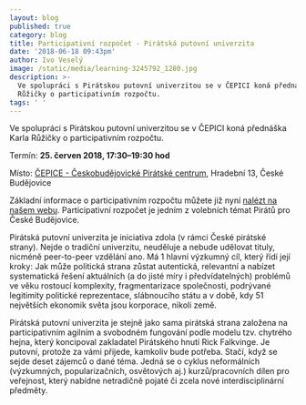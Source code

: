 ```yaml
---
layout: blog
published: true
category: blog
title: Participativní rozpočet - Pirátská putovní univerzita
date: '2018-06-18 09:43pm'
author: Ivo Veselý
image: /static/media/learning-3245792_1280.jpg
description: >-
  Ve spolupráci s Pirátskou putovní univerzitou se v ČEPICI koná přednáška Karla
  Růžičky o participativním rozpočtu. 
tags: ' '
---
```

Ve spolupráci s Pirátskou putovní univerzitou se v ČEPICI koná přednáška Karla Růžičky o participativním rozpočtu. 

Termín: **25. červen 2018, 17:30–19:30 hod**

Místo: [ČEPICE - Českobudějovické Pirátské centrum](https://www.facebook.com/cepiceCB/), Hradební 13, České Budějovice

Základní informace o participativním rozpočtu můžete již nyní [nalézt na našem webu](https://cb.pirati.cz/blog/2018/06/07/participativni-rozpocet-konec-nadavani-u-piva/). Participativní rozpočet je jedním z volebních témat Pirátů pro České Budějovice.

Pirátská putovní univerzita je iniciativa zdola (v rámci České pirátské strany). Nejde o tradiční univerzitu, neuděluje a nebude udělovat tituly, nicméně peer-to-peer vzdělání ano. Má 1 hlavní výzkumný cíl, který řídí její kroky: Jak může politická strana zůstat autentická, relevantní a nabízet systematická řešení aktuálních (a do jisté míry i předvídatelných) problémů ve věku rostoucí komplexity, fragmentarizace společnosti, podrývané legitimity politické reprezentace, slábnoucího státu a v době, kdy 51 největších ekonomik světa jsou korporace, nikoli země.

Pirátská putovní univerzita je stejně jako sama pirátská strana založena na participativním agilním a svobodném fungování podle modelu tzv. chytrého hejna, který koncipoval zakladatel Pirátského hnutí Rick Falkvinge. Je putovní, protože za vámi přijede, kamkoliv bude potřeba. Stačí, když se sejde deset zájemců o dané téma. Jedná se o cyklus neformálních (výzkumných, popularizačních, osvětových aj.) kurzů/pracovních dílen pro veřejnost, který nabídne netradičně pojaté či zcela nové interdisciplinární předměty.
